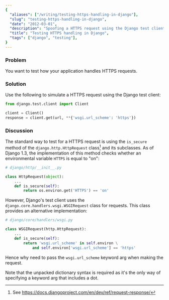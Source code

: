 ```yaml
---
{
  "aliases": ["/writing/testing-https-handling-in-django"],
  "slug": "testing-https-handling-in-django",
  "date": "2012-03-01",
  "description": "Spoofing a HTTPS request using the Django test client",
  "title": "Testing HTTPS handling in Django",
  "tags": ["django", "testing"],
}
---
```


### Problem

You want to test how your application handles HTTPS requests.

### Solution

Use the following to simulate a HTTPS request using the Django test client:

```python
from django.test.client import Client

client = Client()
response = client.get(url, **{'wsgi.url_scheme': 'https'})
```

### Discussion

The standard way to test for a HTTPS request is using the `is_secure` method of
the `django.http.HttpRequest` class[^1] and its subclasses. As of Django 1.3,
the implementation of this method checks whether an environmental variable
`HTTPS` is equal to "on":

```python
# django/http/__init__.py

class HttpRequest(object):
    ...
    def is_secure(self):
        return os.environ.get('HTTPS') == 'on'
```

However, Django's test client uses the `django.core.handlers.wsgi.WSGIRequest`
class for requests. This class provides an alternative implementation:

```python
# django/core/handlers/wsgi.py

class WSGIRequest(http.HttpRequest):
    ...
    def is_secure(self):
        return 'wsgi.url_scheme' in self.environ \
            and self.environ['wsgi.url_scheme'] == 'https'
```

Hence why need to pass the `wsgi.url_scheme` keyword arg when making the
request.

Note that the unpacked dictionary syntax is required as it's the only way of
specifying a keyword arg that includes a dot.

[^1]: See <https://docs.djangoproject.com/en/dev/ref/request-response/>
